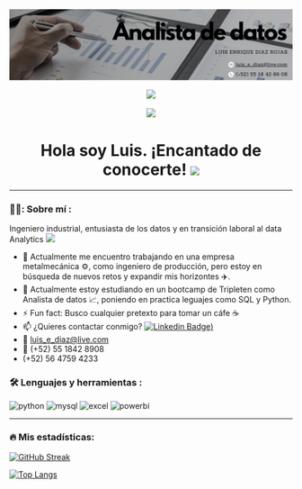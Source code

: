 
<div id="header" align="center">
  <img decoding="async" src="https://github.com/Prihor95/Prihor95/blob/20b61831a21d4bb62baddf78cbfd8fdb88d69615/Data_analyst_Luis.png" width="800"/>

  [![](https://img.shields.io/badge/LinkedIn-0077B5?style=for-the-badge&logo=linkedin&logoColor=white)](https://www.linkedin.com/in/luis-enrique-diaz-rojas-905604163/)

![](https://komarev.com/ghpvc/?username=Prihor95&color=blueviolet&style=for-the-badge)
</div>
<div id="badges" align="center">


<h1>
  Hola soy Luis. ¡Encantado de conocerte!
  <img decoding="async" src="https://media.giphy.com/media/hvRJCLFzcasrR4ia7z/giphy.gif" width="30px"/>
</h1>


---
 <div id="header" align="left">

### 👨‍💻: Sobre mí :
Ingeniero industrial, entusiasta de los datos y en transición laboral al data Analytics  <img decoding="async" src="https://media.giphy.com/media/v1.Y2lkPTc5MGI3NjExbXE2bzY2Z3d1OHR1ZXFlaTMzN2h0d2E1YjMzaGYyaGsxZjVqZzd2YiZlcD12MV9pbnRlcm5hbF9naWZfYnlfaWQmY3Q9Zw/VHI6svvhu5xuqzyAoM/giphy.gif" width="30">

- 🔭 Actualmente me encuentro trabajando en una empresa metalmecánica ⚙️, como ingeniero de producción, pero estoy en búsqueda de nuevos retos y expandir mis horizontes ✈️.
- 🌱 Actualmente estoy estudiando en un bootcamp de Tripleten como Analista de datos 📈, poniendo en practica leguajes como SQL y Python.
- ⚡ Fun fact: Busco cualquier pretexto para tomar un cáfe ☕
- 📫 ¿Quieres contactar conmigo? [![Linkedin Badge](https://img.shields.io/badge/LinkedIn-0077B5?style=for-the-badge&logo=linkedin&logoColor=white))](https://www.linkedin.com/in/luis-enrique-diaz-rojas-905604163/)
- :e-mail: luis_e_diaz@live.com
- :iphone: (+52) 55 1842 8908
- (+52) 56 4759 4233


### :hammer_and_wrench: Lenguajes y herramientas :

<div id="header" align="left">
    <img decoding="async" src="https://img.shields.io/badge/Python-3776AB?style=for-the-badge&logo=python&logoColor=white" alt="python"/>
  </a>
    <img decoding="async" src="https://img.shields.io/badge/MySQL-6DB33F?style=for-the-badge&logo=mysql&logoColor=white" alt="mysql"/>
  </a>
 <img decoding="async" src="https://img.shields.io/badge/Microsoft_Excel-217346?style=for-the-badge&logo=microsoft-excel&logoColor=white" alt="excel"/>
  </a>
 <img decoding="async" src="https://img.shields.io/badge/Power_BI-FFBE00?style=for-the-badge&logo=Power-BI&logoColor=white" alt="powerbi"/>
  </a>

</div>

---

### :fire: Mis estadísticas:

[![GitHub Streak](http://github-readme-streak-stats.herokuapp.com?user=Prihor95&theme=dark&background=000000)](https://git.io/streak-stats)

[![Top Langs](https://github-readme-stats.vercel.app/api/top-langs/?username=Prihor95&layout=compact&theme=vision-friendly-dark)](https://github.com/anuraghazra/github-readme-stats)
